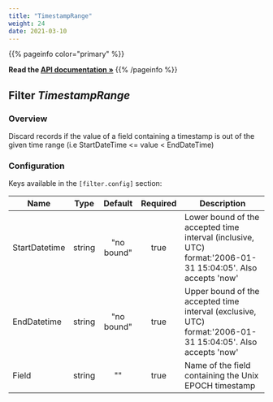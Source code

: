 ```yaml
---
title: "TimestampRange"
weight: 24
date: 2021-03-10
---
```

{{% pageinfo color="primary" %}}

**Read the [API documentation &raquo;](https://pkg.go.dev/github.com/AdRoll/baker/filter#TimestampRange)**
{{% /pageinfo %}}

## Filter *TimestampRange*

### Overview
Discard records if the value of a field containing a timestamp is out of the given time range (i.e StartDateTime <= value < EndDateTime)

### Configuration

Keys available in the `[filter.config]` section:

|Name|Type|Default|Required|Description|
|----|:--:|:-----:|:------:|-----------|
| StartDatetime| string| "no bound"| true| Lower bound of the accepted time interval (inclusive, UTC) format:'2006-01-31 15:04:05'. Also accepts 'now'|
| EndDatetime| string| "no bound"| true| Upper bound of the accepted time interval (exclusive, UTC) format:'2006-01-31 15:04:05'. Also accepts 'now'|
| Field| string| ""| true| Name of the field containing the Unix EPOCH timestamp|

